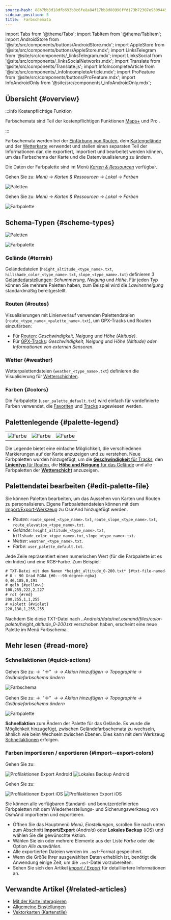 ```yaml
---
source-hash: 88b7bb3d18dfb693b3c6fe8a84f17bb8d80996ffd173b72307e9309445fca331
sidebar_position: 5
title:  Farbschemata
---
```

import Tabs from '@theme/Tabs';
import TabItem from '@theme/TabItem';
import AndroidStore from '@site/src/components/buttons/AndroidStore.mdx';
import AppleStore from '@site/src/components/buttons/AppleStore.mdx';
import LinksTelegram from '@site/src/components/_linksTelegram.mdx';
import LinksSocial from '@site/src/components/_linksSocialNetworks.mdx';
import Translate from '@site/src/components/Translate.js';
import InfoIncompleteArticle from '@site/src/components/_infoIncompleteArticle.mdx';
import ProFeature from '@site/src/components/buttons/ProFeature.mdx';
import InfoAndroidOnly from '@site/src/components/_infoAndroidOnly.mdx';



## Übersicht {#overview}

:::info Kostenpflichtige Funktion

Farbschemata sind Teil der kostenpflichtigen Funktionen [Maps+](../purchases/index.md) und Pro <ProFeature />.  

:::

Farbschemata werden bei der [Einfärbung von Routen](#routes), dem [Kartengelände](#terrain) und der [Wetterkarte](#weather) verwendet und stellen einen separaten Teil der Informationen dar, die exportiert, importiert und bearbeitet werden können, um das Farbschema der Karte und die Datenvisualisierung zu ändern.

Die Daten der Farbpalette sind im Menü [*Karten & Ressourcen*](../personal/maps-resources.md#local) verfügbar.

<Tabs groupId="operating-systems" queryString="current-os">

<TabItem value="android" label="Android">

Gehen Sie zu: *Menü → Karten & Ressourcen → Lokal → Farben*

![Paletten](@site/static/img/personal/color-schemes/colors.png)

</TabItem>

<TabItem value="ios" label="iOS">

Gehen Sie zu: *Menü → Karten & Ressourcen → Lokal → Farben*

![Farbpalette](@site/static/img/personal/color-schemes/color_palette_ios.png)

</TabItem>

</Tabs>


## Schema-Typen {#scheme-types}

<Tabs groupId="operating-systems" queryString="current-os">

<TabItem value="android" label="Android">

![Paletten](@site/static/img/personal/color-schemes/palette.png)

</TabItem>

<TabItem value="ios" label="iOS">

![Farbpalette](@site/static/img/personal/color-schemes/color_altitude.png)

</TabItem>

</Tabs>


### Gelände {#terrain}

Geländedateien (`height_altitude_<type_name>.txt`, `hillshade_color_<type_name>.txt`, `slope_<type_name>.txt`) definieren 3 [Geländedarstellungen](../plugins/topography.md#hillshade-slope-and-altitude-layers): *Schummerung, Neigung* und *Höhe*. Für jeden Typ können Sie mehrere Paletten haben, zum Beispiel wird die *Lawinenneigung* standardmäßig bereitgestellt.

### Routen {#routes}

Visualisierungen mit Linienverlauf verwenden Palettendateien (`route_<type_name>_<palette_name>.txt`), um GPX-Tracks und Routen einzufärben:

- Für [Routen](../navigation/guidance/map-during-navigation.md#color): *Geschwindigkeit, Neigung* und *Höhe (Altitude)*.
- Für [GPX-Tracks](../map/tracks/appearance#track-colors-in-gpx-files): *Geschwindigkeit, Neigung* und *Höhe (Altitude) oder Informationen von externen Sensoren*.

### Wetter {#weather}

Wetterpalettendateien (`weather_<type_name>.txt`) definieren die Visualisierung für [Wetterschichten](../plugins/weather.md#weather-layers).

### Farben {#colors}

Die Farbpalette (`user_palette_default.txt`) wird einfach für vordefinierte Farben verwendet, die [Favoriten](./favorites.md) und [Tracks](./tracks/) zugewiesen werden.


## Palettenlegende {#palette-legend}

<table class="image">
    <tr>
        <td><img src={require('@site/static/img/personal/color-schemes/legend.png').default} alt="Farbe"/></td>
        <td><img src={require('@site/static/img/personal/color-schemes/legend_1.png').default} alt="Farbe"/></td>
        <td><img src={require('@site/static/img/personal/color-schemes/legend_2.png').default} alt="Farbe"/></td>
    </tr>
</table>


Die Legende bietet eine einfache Möglichkeit, die verschiedenen Markierungen auf der Karte anzuzeigen und zu verstehen. Neue Farbpaletten wurden hinzugefügt, um die [**Geschwindigkeit** für Tracks](../map/tracks/appearance#track-colors-in-gpx-files), den [**Linientyp** für Routen](../navigation/guidance/map-during-navigation.md#color), die [**Höhe und Neigung** für das Gelände](../plugins/topography.md#default-color-scheme) und alle Farbpaletten der [**Wetterschicht**](../plugins/weather.md#weather-layers) anzuzeigen.


## Palettendatei bearbeiten {#edit-palette-file}

Sie können Paletten bearbeiten, um das Aussehen von Karten und Routen zu personalisieren. Eigene Farbpalettendateien können mit dem [Import/Export-Werkzeug](./import-export.md) zu OsmAnd hinzugefügt werden.

- *Routen*: `route_speed_<type_name>.txt`, `route_slope_<type_name>.txt`, `route_elevation_<type_name>.txt`.
- *Gelände*: `height_altitude_<type_name>.txt`, `hillshade_color_<type_name>.txt`, `slope_<type_name>.txt`.
- *Wetter*: `weather_<type_name>.txt`.
- *Farbe*: `user_palette_default.txt`.

Jede Zeile repräsentiert einen numerischen Wert (für die Farbpalette ist es ein Index) und eine RGB-Farbe. Zum Beispiel:

```xml
# TXT-Datei mit dem Namen *height_altitude_0-200.txt* {#txt-file-named-heightaltitude0-200txt}
# 0 - 90 Grad RGBA {#0---90-degree-rgba}
0,46,185,0,191
# gelb {#yellow-}
100,255,222,2,227
# rot {#red}
200,255,1,1,255
# violett {#violet}
220,130,1,255,255

```

Nachdem Sie diese TXT-Datei nach *..Android/data/net.osmand/files/color-palete/height_altitude_0-200.txt* verschoben haben, erscheint eine neue Palette im Menü Farbschema.


## Mehr lesen {#read-more}

### Schnellaktionen {#quick-actions}

<Tabs groupId="operating-systems" queryString="current-os">

<TabItem value="android" label="Android">

Gehen Sie zu: *<Translate ios="true" ids="shared_string_menu,layer_map_appearance,shared_string_buttons,custom_buttons"/> →*&nbsp;  "**＋**"  &nbsp;*→ <Translate ios="true" ids="add_button"/>*  *→ Aktion hinzufügen → Topographie → Geländefarbschema ändern*

![Farbschema](@site/static/img/widgets/color_scheme.png)

</TabItem>

<TabItem value="ios" label="iOS">

Gehen Sie zu: *<Translate ios="true" ids="shared_string_menu,layer_map_appearance,shared_string_buttons,custom_buttons"/> →*&nbsp;  "**＋**"  &nbsp;*→ <Translate ios="true" ids="add_button"/>*  *→ Aktion hinzufügen → Topographie → Geländefarbschema ändern*

![Farbpalette](@site/static/img/personal/color-schemes/color_scheme_qa_ios.png)

</TabItem>

</Tabs>

**Schnellaktion** zum Ändern der Palette für das Gelände. Es wurde die Möglichkeit hinzugefügt, zwischen Geländefarbschemata zu wechseln, ähnlich wie beim Wechseln zwischen Ebenen. Dies kann mit dem Werkzeug [Schnellaktionen](../widgets/quick-action.md#configure-map) erfolgen.  


### Farben importieren / exportieren {#import--export-colors}

<Tabs groupId="operating-systems" queryString="current-os">

<TabItem value="android" label="Android">

Gehen Sie zu: *<Translate android="true" ids="shared_string_menu,shared_string_settings,import_export,export_to_file"/>*  

![Profilaktionen Export Android](@site/static/img/personal/profiles/profile_actions_export_1_andr.png)   ![Lokales Backup Android](@site/static/img/personal/profiles/profile_actions_export_3_andr.png)

</TabItem>

<TabItem value="ios" label="iOS">

Gehen Sie zu: *<Translate ios="true" ids="shared_string_menu,shared_string_settings,local_backup,backup_into_file"/>*

![Profilaktionen Export iOS](@site/static/img/personal/profiles/profile_actions_export_1_ios.png)    ![Profilaktionen Export iOS](@site/static/img/personal/profiles/profile_actions_export_3_ios.png)

</TabItem>

</Tabs>

Sie können alle verfügbaren Standard- und benutzerdefinierten Farbpaletten mit dem Wiederherstellungs- und Sicherungswerkzeug von OsmAnd importieren und exportieren.

- Öffnen Sie das Hauptmenü *Menü*, *Einstellungen*, scrollen Sie nach unten zum Abschnitt **Import/Export** (*Android*) oder **Lokales Backup** (*iOS*) und wählen Sie die gewünschte Aktion.
- Wählen Sie ein oder mehrere Elemente aus der Liste *Farbe* oder die Option *Alle auswählen*.
- Alle exportierten Dateien werden im `.osf`-Format gespeichert.
- Wenn die Größe Ihrer ausgewählten Daten erheblich ist, benötigt die Anwendung einige Zeit, um die `.osf`-Datei vorzubereiten.
- Sehen Sie sich den Artikel [*Import / Export*](../personal/import-export.md) für detailliertere Informationen an.


## Verwandte Artikel {#related-articles}

- [Mit der Karte interagieren](../../user/map/interact-with-map.md)
- [Allgemeine Einstellungen](../../user/personal/global-settings.md)
- [Vektorkarten (Kartenstile)](../../user/map/vector-maps.md)